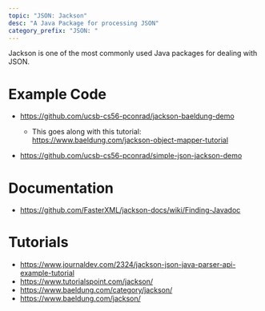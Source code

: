 ```yaml
---
topic: "JSON: Jackson"
desc: "A Java Package for processing JSON"
category_prefix: "JSON: "
---
```


Jackson is one of the most commonly used Java packages for dealing with JSON.

# Example Code

* <https://github.com/ucsb-cs56-pconrad/jackson-baeldung-demo>
   * This goes along with this tutorial: <https://www.baeldung.com/jackson-object-mapper-tutorial>

* <https://github.com/ucsb-cs56-pconrad/simple-json-jackson-demo>


# Documentation

* <https://github.com/FasterXML/jackson-docs/wiki/Finding-Javadoc>

# Tutorials

* <https://www.journaldev.com/2324/jackson-json-java-parser-api-example-tutorial>
* <https://www.tutorialspoint.com/jackson/>
* <https://www.baeldung.com/category/jackson/>
* <https://www.baeldung.com/jackson/>

